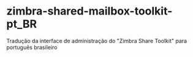 # zimbra-shared-mailbox-toolkit-pt_BR
Tradução da interface de administração do "Zimbra Share Toolkit" para português brasileiro
